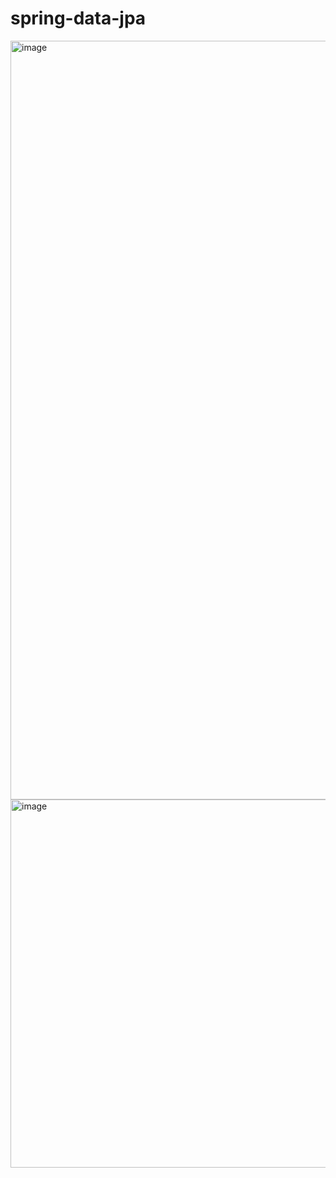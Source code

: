 # spring-data-jpa

<img width="1214" alt="image" src="https://github.com/Khushboo94/spring-data-jpa/assets/30652269/f7d8ec5d-f67f-43d1-91d8-088835ed9e0e">

<img width="589" alt="image" src="https://github.com/Khushboo94/spring-data-jpa/assets/30652269/b06f94e7-7a9b-49f5-a83a-b7bad75c4092">
